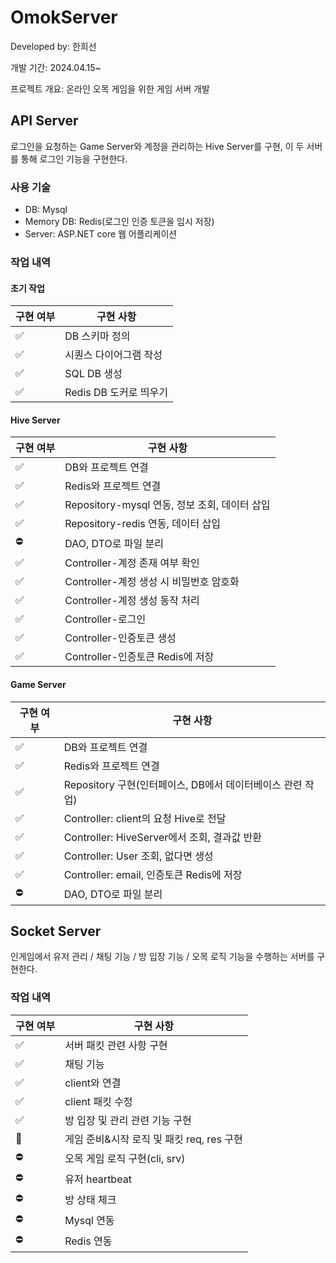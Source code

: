 # OmokServer
Developed by: 한희선

개발 기간: 2024.04.15~

프로젝트 개요: 온라인 오목 게임을 위한 게임 서버 개발

## API Server
로그인을 요청하는 Game Server와 계정을 관리하는 Hive Server를 구현,
이 두 서버를 통해 로그인 기능을 구현한다.
 
### 사용 기술
- DB: Mysql
- Memory DB: Redis(로그인 인증 토큰을 임시 저장)
- Server: ASP.NET core 웹 어플리케이션

### 작업 내역
#### 초기 작업
|구현 여부|구현 사항|
|------|------|
|✅|DB 스키마 정의|
|✅|시퀀스 다이어그램 작성|
|✅|SQL DB 생성|
|✅|Redis DB 도커로 띄우기|

#### Hive Server
|구현 여부|구현 사항|
|------|------|
|✅|DB와 프로젝트 연결|
|✅|Redis와 프로젝트 연결|
|✅|Repository-mysql 연동, 정보 조회, 데이터 삽입|
|✅|Repository-redis 연동, 데이터 삽입|
|⛔|DAO, DTO로 파일 분리|
|✅|Controller-계정 존재 여부 확인|
|✅|Controller-계정 생성 시 비밀번호 암호화|
|✅|Controller-계정 생성 동작 처리|
|✅|Controller-로그인|
|✅|Controller-인증토큰 생성|
|✅|Controller-인증토큰 Redis에 저장|


#### Game Server
|구현 여부|구현 사항|
|------|------|
|✅|DB와 프로젝트 연결|
|✅|Redis와 프로젝트 연결|
|✅|Repository 구현(인터페이스, DB에서 데이터베이스 관련 작업)|
|✅|Controller: client의 요청 Hive로 전달|
|✅|Controller: HiveServer에서 조회, 결과값 반환|
|✅|Controller: User 조회, 없다면 생성|
|✅|Controller: email, 인증토큰 Redis에 저장|
|⛔|DAO, DTO로 파일 분리|

## Socket Server
인게임에서 유저 관리 / 채팅 기능 / 방 입장 기능 / 오목 로직 기능을 수행하는 서버를 구현한다.

### 작업 내역
|구현 여부|구현 사항|
|------|------|
|✅|서버 패킷 관련 사항 구현|
|✅|채팅 기능|
|✅|client와 연결|
|✅|client 패킷 수정|
|✅|방 입장 및 관리 관련 기능 구현|
|🔄|게임 준비&시작 로직 및 패킷 req, res 구현|
|⛔|오목 게임 로직 구현(cli, srv)|
|⛔|유저 heartbeat|
|⛔|방 상태 체크|
|⛔|Mysql 연동|
|⛔|Redis 연동|
